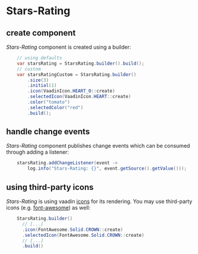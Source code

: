 # Stars-Rating

## create component

_Stars-Rating_ component is created using a builder:
```java
    // using defaults
    var starsRating = StarsRating.builder().build();
    // custom
    var starsRatingCustom = StarsRating.builder()
        .size(3)
        .initial(1)
        .icon(VaadinIcon.HEART_O::create)
        .selectedIcon(VaadinIcon.HEART::create)
        .color("tomato")
        .selectedColor("red")
        .build();
```

## handle change events

_Stars-Rating_ component publishes change events which can be consumed through adding a listener:
```java
    starsRating.addChangeListener(event ->
        log.info("Stars-Rating: {}", event.getSource().getValue()));
```

## using third-party icons

_Stars-Rating_ is using vaadin [icons](https://vaadin.com/docs/latest/components/icons) for its rendering. You may use
third-party icons (e.g. [font-awesome](https://vaadin.com/directory/component/fontawesome-iron-iconset)) as well:
```java
    StarsRating.builder()
      // [...]
      .icon(FontAwesome.Solid.CROWN::create)
      .selectedIcon(FontAwesome.Solid.CROWN::create)
      // [...]
      .build()
```


